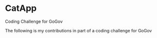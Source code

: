 # CatApp
Coding Challenge for GoGov

The following is my contributions in part of a coding challenge for GoGov

